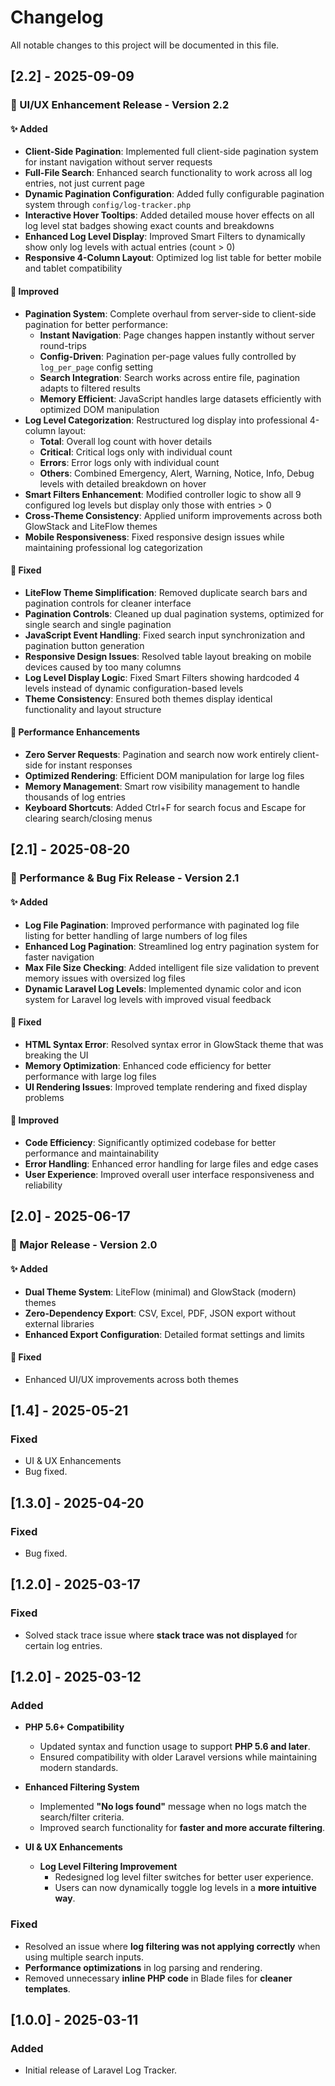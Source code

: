 # Changelog

All notable changes to this project will be documented in this file.

## [2.2] - 2025-09-09
### 🎨 UI/UX Enhancement Release - Version 2.2
#### ✨ Added
- **Client-Side Pagination**: Implemented full client-side pagination system for instant navigation without server requests
- **Full-File Search**: Enhanced search functionality to work across all log entries, not just current page
- **Dynamic Pagination Configuration**: Added fully configurable pagination system through `config/log-tracker.php`
- **Interactive Hover Tooltips**: Added detailed mouse hover effects on all log level stat badges showing exact counts and breakdowns
- **Enhanced Log Level Display**: Improved Smart Filters to dynamically show only log levels with actual entries (count > 0)
- **Responsive 4-Column Layout**: Optimized log list table for better mobile and tablet compatibility

#### 🔧 Improved
- **Pagination System**: Complete overhaul from server-side to client-side pagination for better performance:
  - **Instant Navigation**: Page changes happen instantly without server round-trips
  - **Config-Driven**: Pagination per-page values fully controlled by `log_per_page` config setting
  - **Search Integration**: Search works across entire file, pagination adapts to filtered results
  - **Memory Efficient**: JavaScript handles large datasets efficiently with optimized DOM manipulation
- **Log Level Categorization**: Restructured log display into professional 4-column layout:
  - **Total**: Overall log count with hover details
  - **Critical**: Critical logs only with individual count
  - **Errors**: Error logs only with individual count  
  - **Others**: Combined Emergency, Alert, Warning, Notice, Info, Debug levels with detailed breakdown on hover
- **Smart Filters Enhancement**: Modified controller logic to show all 9 configured log levels but display only those with entries > 0
- **Cross-Theme Consistency**: Applied uniform improvements across both GlowStack and LiteFlow themes
- **Mobile Responsiveness**: Fixed responsive design issues while maintaining professional log categorization

#### 🐛 Fixed
- **LiteFlow Theme Simplification**: Removed duplicate search bars and pagination controls for cleaner interface
- **Pagination Controls**: Cleaned up dual pagination systems, optimized for single search and single pagination
- **JavaScript Event Handling**: Fixed search input synchronization and pagination button generation
- **Responsive Design Issues**: Resolved table layout breaking on mobile devices caused by too many columns
- **Log Level Display Logic**: Fixed Smart Filters showing hardcoded 4 levels instead of dynamic configuration-based levels
- **Theme Consistency**: Ensured both themes display identical functionality and layout structure

#### 🚀 Performance Enhancements
- **Zero Server Requests**: Pagination and search now work entirely client-side for instant responses
- **Optimized Rendering**: Efficient DOM manipulation for large log files
- **Memory Management**: Smart row visibility management to handle thousands of log entries
- **Keyboard Shortcuts**: Added Ctrl+F for search focus and Escape for clearing search/closing menus

## [2.1] - 2025-08-20
### 🚀 Performance & Bug Fix Release - Version 2.1
#### ✨ Added
- **Log File Pagination**: Improved performance with paginated log file listing for better handling of large numbers of log files
- **Enhanced Log Pagination**: Streamlined log entry pagination system for faster navigation
- **Max File Size Checking**: Added intelligent file size validation to prevent memory issues with oversized log files
- **Dynamic Laravel Log Levels**: Implemented dynamic color and icon system for Laravel log levels with improved visual feedback

#### 🐛 Fixed
- **HTML Syntax Error**: Resolved syntax error in GlowStack theme that was breaking the UI
- **Memory Optimization**: Enhanced code efficiency for better performance with large log files
- **UI Rendering Issues**: Improved template rendering and fixed display problems

#### 🔧 Improved
- **Code Efficiency**: Significantly optimized codebase for better performance and maintainability
- **Error Handling**: Enhanced error handling for large files and edge cases
- **User Experience**: Improved overall user interface responsiveness and reliability

## [2.0] - 2025-06-17
### 🎉 Major Release - Version 2.0
#### ✨ Added
- **Dual Theme System**: LiteFlow (minimal) and GlowStack (modern) themes
- **Zero-Dependency Export**: CSV, Excel, PDF, JSON export without external libraries
- **Enhanced Export Configuration**: Detailed format settings and limits

#### 🐛 Fixed
- Enhanced UI/UX improvements across both themes

## [1.4] - 2025-05-21

### Fixed
- UI & UX Enhancements
- Bug fixed.

## [1.3.0] - 2025-04-20

### Fixed
- Bug fixed.

## [1.2.0] - 2025-03-17

### Fixed
- Solved stack trace issue where **stack trace was not displayed** for certain log entries.


## [1.2.0] - 2025-03-12

### Added
- **PHP 5.6+ Compatibility**
    - Updated syntax and function usage to support **PHP 5.6 and later**.
    - Ensured compatibility with older Laravel versions while maintaining modern standards.

- **Enhanced Filtering System**
    - Implemented **"No logs found"** message when no logs match the search/filter criteria.
    - Improved search functionality for **faster and more accurate filtering**.

- **UI & UX Enhancements**
    - **Log Level Filtering Improvement**
        - Redesigned log level filter switches for better user experience.
        - Users can now dynamically toggle log levels in a **more intuitive way**.
   
### Fixed
- Resolved an issue where **log filtering was not applying correctly** when using multiple search inputs.
- **Performance optimizations** in log parsing and rendering.
- Removed unnecessary **inline PHP code** in Blade files for **cleaner templates**.


## [1.0.0] - 2025-03-11
### Added
- Initial release of Laravel Log Tracker.

